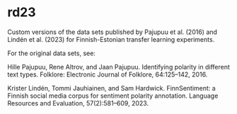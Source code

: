 # rd23

Custom versions of the data sets published by Pajupuu et al. (2016) and Lindén et al. (2023) for Finnish-Estonian transfer learning experiments.

For the original data sets, see:

Hille Pajupuu, Rene Altrov, and Jaan Pajupuu. Identifying polarity in different text types. Folklore: Electronic Journal of Folklore, 64:125–142, 2016.

Krister Lindén, Tommi Jauhiainen, and Sam Hardwick. FinnSentiment: a Finnish social media corpus for sentiment polarity annotation. Language Resources and Evaluation, 57(2):581–609, 2023.

